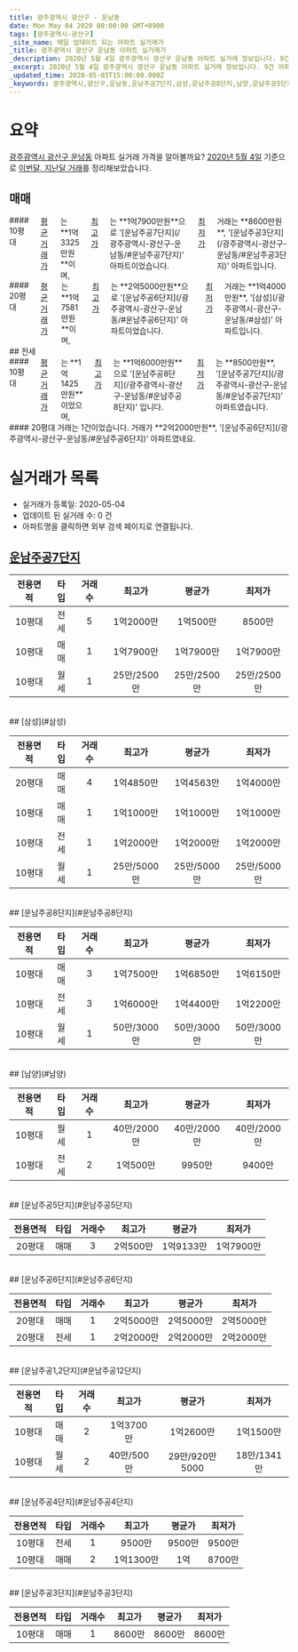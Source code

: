 ```yaml
---
title: 광주광역시 광산구 - 운남동
date: Mon May 04 2020 00:00:00 GMT+0900
tags: [광주광역시-광산구]
_site_name: 매일 업데이트 되는 아파트 실거래가
_title: 광주광역시 광산구 운남동 아파트 실거래가
_description: 2020년 5월 4일 광주광역시 광산구 운남동 아파트 실거래 정보입니다. 9건 아파트 정보가 있습니다.
_excerpt: 2020년 5월 4일 광주광역시 광산구 운남동 아파트 실거래 정보입니다. 9건 아파트 정보가 있습니다.
_updated_time: 2020-05-03T15:00:00.000Z
_keywords: 광주광역시,광산구,운남동,운남주공7단지,삼성,운남주공8단지,남양,운남주공5단지,운남주공6단지,운남주공1,2단지,운남주공4단지,운남주공3단지
---
```





# 요약
<ins>광주광역시 광산구 운남동</ins> 아파트 실거래 가격을 알아볼까요? <ins>2020년 5월 4일</ins> 기준으로 <ins>이번달, 지난달 거래</ins>를 정리해보았습니다.

## 매매
<div class="container">
<div class="six columns" markdown="1">
#### 10평대
<ins>평균 거래가</ins>는 **1억3325만원**이며, <ins>최고가</ins>는 **1억7900만원**으로 '[운남주공7단지](/광주광역시-광산구-운남동/#운남주공7단지)' 아파트이었습니다. <ins>최저가</ins> 거래는 **8600만원**, '[운남주공3단지](/광주광역시-광산구-운남동/#운남주공3단지)' 아파트입니다.
</div>
<div class="six columns" markdown="1">
#### 20평대
<ins>평균 거래가</ins>는 **1억7581만원**이며, <ins>최고가</ins>는 **2억5000만원**으로 '[운남주공6단지](/광주광역시-광산구-운남동/#운남주공6단지)' 아파트이었습니다. <ins>최저가</ins> 거래는 **1억4000만원**, '[삼성](/광주광역시-광산구-운남동/#삼성)' 아파트입니다.
</div>
</div>
## 전세
<div class="container">
<div class="six columns" markdown="1">
#### 10평대
<ins>평균 거래가</ins>는 **1억1425만원**이었으며, <ins>최고가</ins>는 **1억6000만원**으로 '[운남주공8단지](/광주광역시-광산구-운남동/#운남주공8단지)' 입니다. <ins>최저가</ins>는 **8500만원**, '[운남주공7단지](/광주광역시-광산구-운남동/#운남주공7단지)' 아파트였습니다.
</div>
<div class="six columns" markdown="1">
#### 20평대
거래는 1건이었습니다. 거래가 **2억2000만원**, '[운남주공6단지](/광주광역시-광산구-운남동/#운남주공6단지)' 아파트였네요.
</div>
</div>



# 실거래가 목록
- 실거래가 등록일: 2020-05-04
- 업데이트 된 실거래 수: 0 건
- 아파트명을 클릭하면 외부 검색 페이지로 연결됩니다.

## [운남주공7단지](#운남주공7단지)

|전용면적|타입|거래수|최고가|평균가|최저가|
|:---:|:---:|:---:|:---:|:---:|:---:|
|10평대|<span class="deal-type-2">전세</span>|5|1억2000만|1억500만|8500만|
|10평대|<span class="deal-type-1">매매</span>|1|1억7900만|1억7900만|1억7900만|
|10평대|<span class="deal-type-3">월세</span>|1|25만/2500만|25만/2500만|25만/2500만|

<br/>
## [삼성](#삼성)

|전용면적|타입|거래수|최고가|평균가|최저가|
|:---:|:---:|:---:|:---:|:---:|:---:|
|20평대|<span class="deal-type-1">매매</span>|4|1억4850만|1억4563만|1억4000만|
|10평대|<span class="deal-type-1">매매</span>|1|1억1000만|1억1000만|1억1000만|
|10평대|<span class="deal-type-2">전세</span>|1|1억2000만|1억2000만|1억2000만|
|10평대|<span class="deal-type-3">월세</span>|1|25만/5000만|25만/5000만|25만/5000만|

<br/>
## [운남주공8단지](#운남주공8단지)

|전용면적|타입|거래수|최고가|평균가|최저가|
|:---:|:---:|:---:|:---:|:---:|:---:|
|10평대|<span class="deal-type-1">매매</span>|3|1억7500만|1억6850만|1억6150만|
|10평대|<span class="deal-type-2">전세</span>|3|1억6000만|1억4400만|1억2200만|
|10평대|<span class="deal-type-3">월세</span>|1|50만/3000만|50만/3000만|50만/3000만|

<br/>
## [남양](#남양)

|전용면적|타입|거래수|최고가|평균가|최저가|
|:---:|:---:|:---:|:---:|:---:|:---:|
|10평대|<span class="deal-type-3">월세</span>|1|40만/2000만|40만/2000만|40만/2000만|
|10평대|<span class="deal-type-2">전세</span>|2|1억500만|9950만|9400만|

<br/>
## [운남주공5단지](#운남주공5단지)

|전용면적|타입|거래수|최고가|평균가|최저가|
|:---:|:---:|:---:|:---:|:---:|:---:|
|20평대|<span class="deal-type-1">매매</span>|3|2억500만|1억9133만|1억7900만|

<br/>
## [운남주공6단지](#운남주공6단지)

|전용면적|타입|거래수|최고가|평균가|최저가|
|:---:|:---:|:---:|:---:|:---:|:---:|
|20평대|<span class="deal-type-1">매매</span>|1|2억5000만|2억5000만|2억5000만|
|20평대|<span class="deal-type-2">전세</span>|1|2억2000만|2억2000만|2억2000만|

<br/>
## [운남주공1,2단지](#운남주공12단지)

|전용면적|타입|거래수|최고가|평균가|최저가|
|:---:|:---:|:---:|:---:|:---:|:---:|
|10평대|<span class="deal-type-1">매매</span>|2|1억3700만|1억2600만|1억1500만|
|10평대|<span class="deal-type-3">월세</span>|2|40만/500만|29만/920만5000|18만/1341만|

<br/>
## [운남주공4단지](#운남주공4단지)

|전용면적|타입|거래수|최고가|평균가|최저가|
|:---:|:---:|:---:|:---:|:---:|:---:|
|10평대|<span class="deal-type-2">전세</span>|1|9500만|9500만|9500만|
|10평대|<span class="deal-type-1">매매</span>|2|1억1300만|1억|8700만|

<br/>
## [운남주공3단지](#운남주공3단지)

|전용면적|타입|거래수|최고가|평균가|최저가|
|:---:|:---:|:---:|:---:|:---:|:---:|
|10평대|<span class="deal-type-1">매매</span>|1|8600만|8600만|8600만|

<br/>



